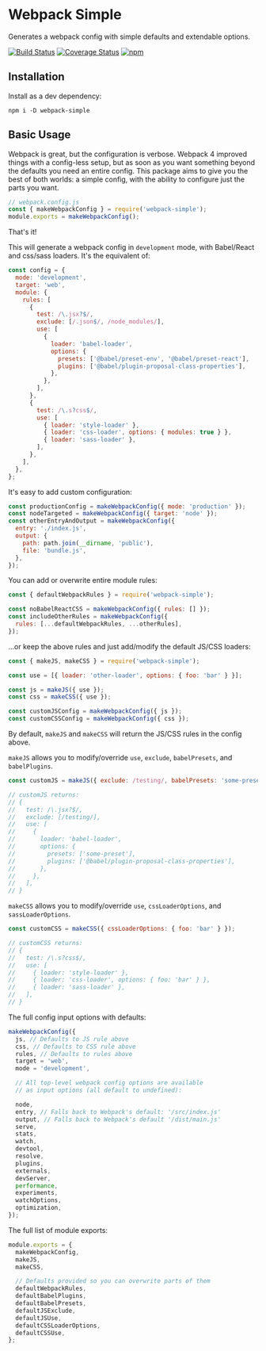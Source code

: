 # Webpack Simple

Generates a webpack config with simple defaults and extendable options.

[![Build Status](https://travis-ci.com/helloitsjoe/webpack-simple.svg?branch=master)](https://travis-ci.com/helloitsjoe/webpack-simple)
[![Coverage Status](https://coveralls.io/repos/github/helloitsjoe/webpack-simple/badge.svg?branch=master)](https://coveralls.io/github/helloitsjoe/webpack-simple?branch=master)
[![npm](https://img.shields.io/npm/v/webpack-simple.svg)](https://www.npmjs.com/package/webpack-simple)

## Installation

Install as a dev dependency:

```
npm i -D webpack-simple
```

## Basic Usage

Webpack is great, but the configuration is verbose. Webpack 4 improved things
with a config-less setup, but as soon as you want something beyond the defaults
you need an entire config. This package aims to give you the best of both
worlds: a simple config, with the ability to configure just the parts you want.

```js
// webpack.config.js
const { makeWebpackConfig } = require('webpack-simple');
module.exports = makeWebpackConfig();
```

That's it!

This will generate a webpack config in `development` mode, with Babel/React and
css/sass loaders. It's the equivalent of:

```js
const config = {
  mode: 'development',
  target: 'web',
  module: {
    rules: [
      {
        test: /\.jsx?$/,
        exclude: [/.json$/, /node_modules/],
        use: [
          {
            loader: 'babel-loader',
            options: {
              presets: ['@babel/preset-env', '@babel/preset-react'],
              plugins: ['@babel/plugin-proposal-class-properties'],
            },
          },
        ],
      },
      {
        test: /\.s?css$/,
        use: [
          { loader: 'style-loader' },
          { loader: 'css-loader', options: { modules: true } },
          { loader: 'sass-loader' },
        ],
      },
    ],
  },
};
```

It's easy to add custom configuration:

```js
const productionConfig = makeWebpackConfig({ mode: 'production' });
const nodeTargeted = makeWebpackConfig({ target: 'node' });
const otherEntryAndOutput = makeWebpackConfig({
  entry: './index.js',
  output: {
    path: path.join(__dirname, 'public'),
    file: 'bundle.js',
  },
});
```

You can add or overwrite entire module rules:

```js
const { defaultWebpackRules } = require('webpack-simple');

const noBabelReactCSS = makeWebpackConfig({ rules: [] });
const includeOtherRules = makeWebpackConfig({
  rules: [...defaultWebpackRules, ...otherRules],
});
```

...or keep the above rules and just add/modify the default JS/CSS loaders:

```js
const { makeJS, makeCSS } = require('webpack-simple');

const use = [{ loader: 'other-loader', options: { foo: 'bar' } }];

const js = makeJS({ use });
const css = makeCSS({ use });

const customJSConfig = makeWebpackConfig({ js });
const customCSSConfig = makeWebpackConfig({ css });
```

By default, `makeJS` and `makeCSS` will return the JS/CSS rules in the config
above.

`makeJS` allows you to modify/override `use`, `exclude`, `babelPresets`, and
`babelPlugins`.

```js
const customJS = makeJS({ exclude: /testing/, babelPresets: 'some-preset' });

// customJS returns:
// {
//   test: /\.jsx?$/,
//   exclude: [/testing/],
//   use: [
//     {
//       loader: 'babel-loader',
//       options: {
//         presets: ['some-preset'],
//         plugins: ['@babel/plugin-proposal-class-properties'],
//       },
//     },
//   ],
// }
```

`makeCSS` allows you to modify/override `use`, `cssLoaderOptions`, and
`sassLoaderOptions`.

```js
const customCSS = makeCSS({ cssLoaderOptions: { foo: 'bar' } });

// customCSS returns:
// {
//   test: /\.s?css$/,
//   use: [
//     { loader: 'style-loader' },
//     { loader: 'css-loader', options: { foo: 'bar' } },
//     { loader: 'sass-loader' },
//   ],
// }
```

The full config input options with defaults:

```js
makeWebpackConfig({
  js, // Defaults to JS rule above
  css, // Defaults to CSS rule above
  rules, // Defaults to rules above
  target = 'web',
  mode = 'development',

  // All top-level webpack config options are available
  // as input options (all default to undefined):

  node,
  entry, // Falls back to Webpack's default: '/src/index.js'
  output, // Falls back to Webpack's default '/dist/main.js'
  serve,
  stats,
  watch,
  devtool,
  resolve,
  plugins,
  externals,
  devServer,
  performance,
  experiments,
  watchOptions,
  optimization,
});
```

The full list of module exports:

```js
module.exports = {
  makeWebpackConfig,
  makeJS,
  makeCSS,

  // Defaults provided so you can overwrite parts of them
  defaultWebpackRules,
  defaultBabelPlugins,
  defaultBabelPresets,
  defaultJSExclude,
  defaultJSUse,
  defaultCSSLoaderOptions,
  defaultCSSUse,
};
```
